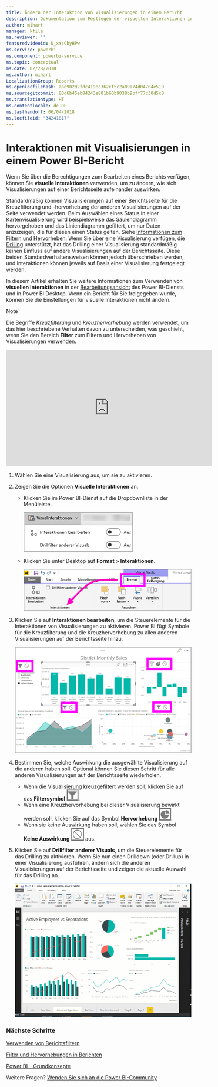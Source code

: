 ```yaml
---
title: Ändern der Interaktion von Visualisierungen in einem Bericht
description: Dokumentation zum Festlegen der visuellen Interaktionen in Berichten von Power BI Desktop und Power BI-Diensten.
author: mihart
manager: kfile
ms.reviewer: ''
featuredvideoid: N_xYsCbyHPw
ms.service: powerbi
ms.component: powerbi-service
ms.topic: conceptual
ms.date: 02/28/2018
ms.author: mihart
LocalizationGroup: Reports
ms.openlocfilehash: aae902d2fdc4198c362cf5c2a09a74d04704e519
ms.sourcegitcommit: 80d6b45eb84243e801b60b9038b9bff77c30d5c8
ms.translationtype: HT
ms.contentlocale: de-DE
ms.lasthandoff: 06/04/2018
ms.locfileid: "34241817"
---
```

# <a name="visualization-interactions-in-a-power-bi-report"></a>Interaktionen mit Visualisierungen in einem Power BI-Bericht
Wenn Sie über die Berechtigungen zum Bearbeiten eines Berichts verfügen, können Sie **visuelle Interaktionen** verwenden, um zu ändern, wie sich Visualisierungen auf einer Berichtsseite aufeinander auswirken. 

Standardmäßig können Visualisierungen auf einer Berichtsseite für die Kreuzfilterung und -hervorhebung der anderen Visualisierungen auf der Seite verwendet werden.
Beim Auswählen eines Status in einer Kartenvisualisierung wird beispielsweise das Säulendiagramm hervorgehoben und das Liniendiagramm gefiltert, um nur Daten anzuzeigen, die für diesen einen Status gelten.
Siehe [Informationen zum Filtern und Hervorheben](power-bi-reports-filters-and-highlighting.md). Wenn Sie über eine Visualisierung verfügen, die [Drilling](power-bi-visualization-drill-down.md) unterstützt, hat das Drilling einer Visualisierung standardmäßig keinen Einfluss auf andere Visualisierungen auf der Berichtsseite. Diese beiden Standardverhaltensweisen können jedoch überschrieben werden, und Interaktionen können jeweils auf Basis einer Visualisierung festgelegt werden.

In diesem Artikel erhalten Sie weitere Informationen zum Verwenden von **visuellen Interaktionen** in der [Bearbeitungsansicht](service-interact-with-a-report-in-editing-view.md) des Power BI-Diensts und in Power BI Desktop. Wenn ein Bericht für Sie freigegeben wurde, können Sie die Einstellungen für visuelle Interaktionen nicht ändern.

> [!NOTE]
> Die Begriffe *Kreuzfilterung* und *Kreuzhervorhebung* werden verwendet, um das hier beschriebene Verhalten davon zu unterscheiden, was geschieht, wenn Sie den Bereich **Filter** zum Filtern und Hervorheben von Visualisierungen verwenden.  
> 
> 

<iframe width="560" height="315" src="https://www.youtube.com/embed/N_xYsCbyHPw?list=PL1N57mwBHtN0JFoKSR0n-tBkUJHeMP2cP" frameborder="0" allowfullscreen></iframe>

1. Wählen Sie eine Visualisierung aus, um sie zu aktivieren.  
2. Zeigen Sie die Optionen **Visuelle Interaktionen** an.
    - Klicken Sie im Power BI-Dienst auf die Dropdownliste in der Menüleiste.

       ![Dropdownliste „Visualinteraktionen“](media/service-reports-visual-interactions/power-bi-visual-interaction.png)

    - Klicken Sie unter Desktop auf **Format > Interaktionen**.

        ![Auswählen von Format und Interaktionen](media/service-reports-visual-interactions/pbi-visual-interaction-desktop.png)

3. Klicken Sie auf **Interaktionen bearbeiten**, um die Steuerelemente für die Interaktionen von Visualisierungen zu aktivieren. Power BI fügt Symbole für die Kreuzfilterung und die Kreuzhervorhebung zu allen anderen Visualisierungen auf der Berichtsseite hinzu.
   
    ![Bericht mit aktivierten Visualinteraktionen](media/service-reports-visual-interactions/power-bi-icons-on.png)
3. Bestimmen Sie, welche Auswirkung die ausgewählte Visualisierung auf die anderen haben soll.  Optional können Sie diesen Schritt für alle anderen Visualisierungen auf der Berichtsseite wiederholen.
   
   * Wenn die Visualisierung kreuzgefiltert werden soll, klicken Sie auf das **Filtersymbol** ![Symbol „Filter“](media/service-reports-visual-interactions/pbi-filter-icon-outlined.png).
   * Wenn eine Kreuzhervorhebung bei dieser Visualisierung bewirkt werden soll, klicken Sie auf das Symbol **Hervorhebung** ![Symbol „Hervorhebung“](media/service-reports-visual-interactions/pbi-highlight-icon-outlined.png).
   * Wenn sie keine Auswirkung haben soll, wählen Sie das Symbol **Keine Auswirkung** ![Symbol „Keine Auswirkung“](media/service-reports-visual-interactions/pbi-noimpact-icon-outlined.png) aus.

4. Klicken Sie auf **Drillfilter anderer Visuals**, um die Steuerelemente für das Drilling zu aktivieren.  Wenn Sie nun einen Drilldown (oder Drillup) in einer Visualisierung ausführen, ändern sich die anderen Visualisierungen auf der Berichtsseite und zeigen die aktuelle Auswahl für das Drilling an. 

   ![Video zum Aktivieren der Steuerelemente für das Drilling](media/service-reports-visual-interactions/drill2.gif)

### <a name="next-steps"></a>Nächste Schritte
[Verwenden von Berichtsfiltern](power-bi-how-to-report-filter.md)

[Filter und Hervorhebungen in Berichten](power-bi-reports-filters-and-highlighting.md)

[Power BI – Grundkonzepte](service-basic-concepts.md)

Weitere Fragen? [Wenden Sie sich an die Power BI-Community](http://community.powerbi.com/)


